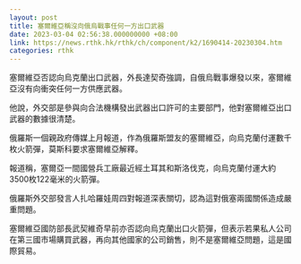 ```yaml
---
layout: post
title: 塞爾維亞稱沒向俄烏戰事任何一方出口武器
date: 2023-03-04 02:56:38.000000000 +08:00
link: https://news.rthk.hk/rthk/ch/component/k2/1690414-20230304.htm
categories: rthk
---
```


塞爾維亞否認向烏克蘭出口武器，外長達契奇強調，自俄烏戰事爆發以來，塞爾維亞沒有向衝突任何一方供應武器。

他說，外交部是參與向合法機構發出武器出口許可的主要部門，他對塞爾維亞出口武器的數據很清楚。

俄羅斯一個親政府傳媒上月報道，作為俄羅斯盟友的塞爾維亞，向烏克蘭付運數千枚火箭彈，莫斯科要求塞爾維亞解釋。

報道稱，塞爾亞一間國營兵工廠最近經土耳其和斯洛伐克，向烏克蘭付運大約3500枚122毫米的火箭彈。

俄羅斯外交部發言人扎哈羅娃周四對報道深表關切，認為這對俄塞兩國關係造成嚴重問題。

塞爾維亞國防部長武契維奇早前亦否認向烏克蘭出口火箭彈，但表示若果私人公司在第三國市場購買武器，再向其他國家的公司銷售，則不是塞爾維亞問題，這是國際貿易。
